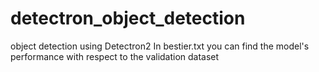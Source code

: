# detectron_object_detection
object detection using Detectron2
In bestier.txt you can find the model's performance with respect to the validation dataset
